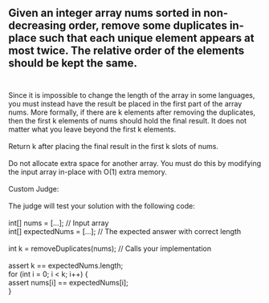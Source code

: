 ## Given an integer array nums sorted in non-decreasing order, remove some duplicates in-place such that each unique element appears at most twice. The relative order of the elements should be kept the same. <br> <br> 
Since it is impossible to change the length of the array in some languages, you must instead have the result be placed in the first part of the array nums. More formally, if there are k elements after removing the duplicates, then the first k elements of nums should hold the final result. It does not matter what you leave beyond the first k elements. <br> <br> 
Return k after placing the final result in the first k slots of nums. <br> <br> 
Do not allocate extra space for another array. You must do this by modifying the input array in-place with O(1) extra memory. <br> <br> 
Custom Judge: <br> <br> 
The judge will test your solution with the following code: <br> <br> 
int[] nums = [...]; // Input array <br> 
int[] expectedNums = [...]; // The expected answer with correct length <br> <br> 
int k = removeDuplicates(nums); // Calls your implementation <br> <br> 
assert k == expectedNums.length; <br> 
for (int i = 0; i < k; i++) { <br> 
    assert nums[i] == expectedNums[i]; <br> 
} <br> 
